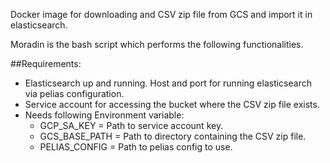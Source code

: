 Docker image for downloading and CSV zip file from GCS and import it in elasticsearch.

Moradin is the bash script which performs the following functionalities.

##Requirements:
- Elasticsearch up and running. Host and port for running elasticsearch via pelias configuration.
- Service account for accessing the bucket where the CSV zip file exists.
- Needs following Environment variable:
  - GCP_SA_KEY = Path to service account key.
  - GCS_BASE_PATH = Path to directory containing the CSV zip file.
  - PELIAS_CONFIG = Path to pelias config to use.